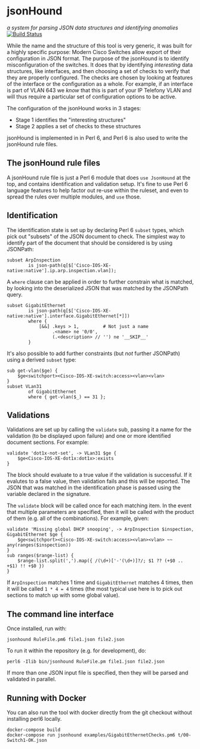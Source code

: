# jsonHound
*a system for parsing JSON data structures and identifying anomalies* [![Build Status](https://travis-ci.org/oposs/jsonhound.svg?branch=master)](https://travis-ci.org/oposs/jsonhound)

While the name and the structure of this tool is very generic, it was built for a highly specific purpose:
Modern Cisco Switches allow export of their configuration in JSON format. The purpose of the jsonHound is
to identify misconfiguration of the switches. It does that by identifying *interesting* data structures,
like interfaces, and then choosing a set of checks to verify that they are properly configured. The
checks are chosen by looking at features of the interface or the configuration as a whole. For example,
if an interface is part of VLAN 643 we *know* that this is part of your IP Telefony VLAN and will thus
require a particular set of configuration options to be active.

The configuration of the jsonHound works in 3 stages:

* Stage 1 identifies the "interesting structures"
* Stage 2 applies a set of checks to these structures

jsonHound is implemented in in Perl 6, and Perl 6 is also used to write the jsonHound rule files.

## The jsonHound rule files

A jsonHound rule file is just a Perl 6 module that does `use JsonHound` at the top, and contains
identification and validation setup. It's fine to use Perl 6 language features to help factor out
re-use within the ruleset, and even to spread the rules over multiple modules, and `use` those.

## Identification

The identification state is set up by declaring Perl 6 `subset` types, which pick out "subsets"
of the JSON document to check. The simplest way to identify part of the document that should be
considered is by using JSONPath:

```
subset ArpInspection
        is json-path(q[$['Cisco-IOS-XE-native:native'].ip.arp.inspection.vlan]);
```

A `where` clause can be applied in order to further constrain what is matched, by looking
into the deserialized JSON that was matched by the JSONPath query.

```
subset GigabitEthernet
        is json-path(q[$['Cisco-IOS-XE-native:native'].interface.GigabitEthernet[*]])
        where {
            [&&] .keys > 1,         # Not just a name
                 .<name> ne '0/0',
                 (.<description> // '') ne '__SKIP__'
        }
```

It's also possible to add further constraints (but *not* further JSONPath) using a
derived `subset` type:

```
sub get-vlan($ge) {
    $ge<switchport><Cisco-IOS-XE-switch:access><vlan><vlan>
}
subset VLan31
        of GigabitEthernet
        where { get-vlan($_) == 31 };
```

## Validations

Validations are set up by calling the `validate` sub, passing it a name for the validation
(to be displayed upon failure) and one or more identified document sections. For example:

```
validate 'dot1x-not-set', -> VLan31 $ge {
    $ge<Cisco-IOS-XE-dot1x:dot1x>:exists
}
```

The block should evaluate to a true value if the validation is successful. If it evalutes
to a false value, then validation fails and this will be reported. The JSON that was
matched in the identification phase is passed using the variable declared in the signature.

The `validate` block will be called once for each matching item. In the event that multiple
parameters are specified, then it will be called with the product of them (e.g. all of the
combinations). For example, given:

```
validate 'Missing global DHCP snooping', -> ArpInspection $inspection, GigabitEthernet $ge {
    $ge<switchport><Cisco-IOS-XE-switch:access><vlan><vlan> ~~ any(ranges($inspection))
}
sub ranges($range-list) {
    $range-list.split(',').map({ /(\d+)['-'(\d+)]?/; $1 ?? (+$0 .. +$1) !! +$0 })
}
```

If `ArpInspection` matches 1 time and `GigabitEthernet` matches 4 times, then it will be
called `1 * 4 = 4` times (the most typical use here is to pick out sections to match up
with some global value).

## The command line interface

Once installed, run with:

```
jsonhound RuleFile.pm6 file1.json file2.json
```

To run it within the repository (e.g. for development), do:

```
perl6 -Ilib bin/jsonhound RuleFile.pm file1.json file2.json
```

If more than one JSON input file is specified, then they will be parsed and validated
in parallel.

## Running with Docker

You can also run the tool with docker directly from the git checkout
without installing perl6 locally.


```
docker-compose build
docker-compose run jsonhound examples/GigabitEthernetChecks.pm6 t/00-Switch1-OK.json
```
